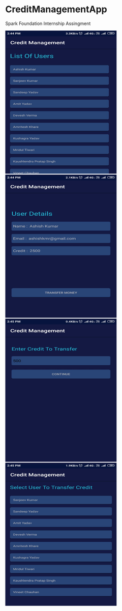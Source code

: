 # CreditManagementApp
Spark Foundation Internship Assingment

<img src="https://github.com/kashishy/CreditManagementApp/raw/master/WhatsApp%20Image%202019-04-26%20at%202.45.41%20PM(3).jpeg" height="450" width="350"/>
<img src="https://github.com/kashishy/CreditManagementApp/raw/master/WhatsApp%20Image%202019-04-26%20at%202.45.41%20PM(2).jpeg" height="450" width="350"/>
<img src="https://github.com/kashishy/CreditManagementApp/raw/master/WhatsApp%20Image%202019-04-26%20at%202.45.41%20PM(1).jpeg" height="450" width="350"/>
<img src="https://github.com/kashishy/CreditManagementApp/raw/master/WhatsApp%20Image%202019-04-26%20at%202.45.41%20PM.jpeg" height="450" width="350"/>
